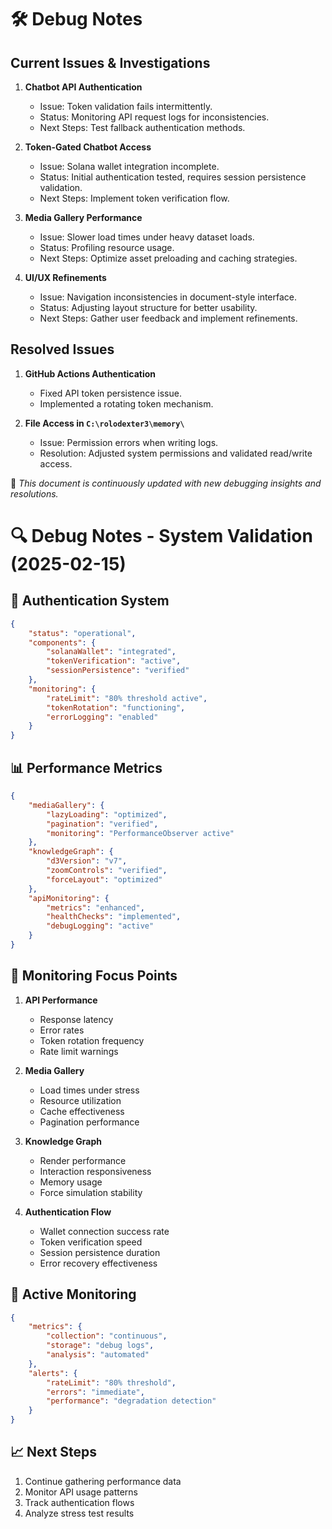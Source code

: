 # 🛠 Debug Notes

## **Current Issues & Investigations**
1. **Chatbot API Authentication**
   - Issue: Token validation fails intermittently.
   - Status: Monitoring API request logs for inconsistencies.
   - Next Steps: Test fallback authentication methods.

2. **Token-Gated Chatbot Access**
   - Issue: Solana wallet integration incomplete.
   - Status: Initial authentication tested, requires session persistence validation.
   - Next Steps: Implement token verification flow.

3. **Media Gallery Performance**
   - Issue: Slower load times under heavy dataset loads.
   - Status: Profiling resource usage.
   - Next Steps: Optimize asset preloading and caching strategies.

4. **UI/UX Refinements**
   - Issue: Navigation inconsistencies in document-style interface.
   - Status: Adjusting layout structure for better usability.
   - Next Steps: Gather user feedback and implement refinements.

## **Resolved Issues**
1. **GitHub Actions Authentication**
   - Fixed API token persistence issue.
   - Implemented a rotating token mechanism.

2. **File Access in `C:\rolodexter3\memory\`**
   - Issue: Permission errors when writing logs.
   - Resolution: Adjusted system permissions and validated read/write access.

📌 *This document is continuously updated with new debugging insights and resolutions.*

# 🔍 Debug Notes - System Validation (2025-02-15)

## 🔐 Authentication System
```json
{
    "status": "operational",
    "components": {
        "solanaWallet": "integrated",
        "tokenVerification": "active",
        "sessionPersistence": "verified"
    },
    "monitoring": {
        "rateLimit": "80% threshold active",
        "tokenRotation": "functioning",
        "errorLogging": "enabled"
    }
}
```

## 📊 Performance Metrics
```json
{
    "mediaGallery": {
        "lazyLoading": "optimized",
        "pagination": "verified",
        "monitoring": "PerformanceObserver active"
    },
    "knowledgeGraph": {
        "d3Version": "v7",
        "zoomControls": "verified",
        "forceLayout": "optimized"
    },
    "apiMonitoring": {
        "metrics": "enhanced",
        "healthChecks": "implemented",
        "debugLogging": "active"
    }
}
```

## 🎯 Monitoring Focus Points
1. **API Performance**
   - Response latency
   - Error rates
   - Token rotation frequency
   - Rate limit warnings

2. **Media Gallery**
   - Load times under stress
   - Resource utilization
   - Cache effectiveness
   - Pagination performance

3. **Knowledge Graph**
   - Render performance
   - Interaction responsiveness
   - Memory usage
   - Force simulation stability

4. **Authentication Flow**
   - Wallet connection success rate
   - Token verification speed
   - Session persistence duration
   - Error recovery effectiveness

## 🔄 Active Monitoring
```json
{
    "metrics": {
        "collection": "continuous",
        "storage": "debug logs",
        "analysis": "automated"
    },
    "alerts": {
        "rateLimit": "80% threshold",
        "errors": "immediate",
        "performance": "degradation detection"
    }
}
```

## 📈 Next Steps
1. Continue gathering performance data
2. Monitor API usage patterns
3. Track authentication flows
4. Analyze stress test results
